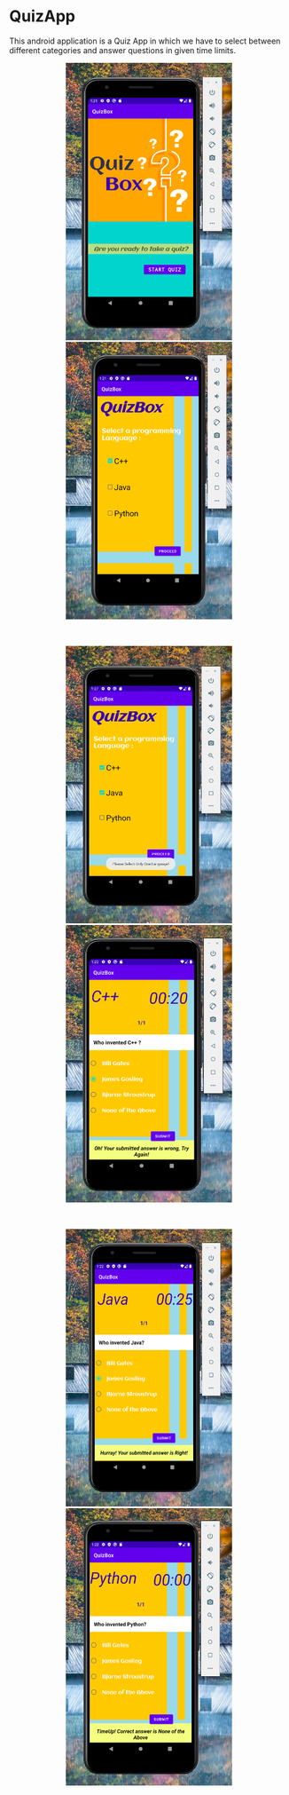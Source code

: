 # QuizApp
This android application is a Quiz App in which we have to select between different categories and answer questions in given time limits.



<p align="center">
  <img src="https://github.com/Ketaki-Gangadhar/QuizApp/blob/master/screenshots/ss1.png" width="300" height="500">
  <img src="https://github.com/Ketaki-Gangadhar/QuizApp/blob/master/screenshots/ss2.png" width="300" height="500">
</p>
<br>
<p align="center">
  <img src="https://github.com/Ketaki-Gangadhar/QuizApp/blob/master/screenshots/ss3.png" width="300" height="500">
  <img src="https://github.com/Ketaki-Gangadhar/QuizApp/blob/master/screenshots/ss4.png" width="300" height="500">
</p>
<br>
<p align="center">
  <img src="https://github.com/Ketaki-Gangadhar/QuizApp/blob/master/screenshots/ss5.png" width="300" height="500">
  <img src="https://github.com/Ketaki-Gangadhar/QuizApp/blob/master/screenshots/ss6.png" width="300" height="500">
</p>
